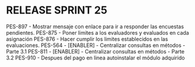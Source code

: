 # RELEASE SPRINT 25
PES-897 - Mostrar mensaje con enlace para ir a responder las encuestas pendientes.
PES-875 - Poner limites a los evaluadores y evaluados en cada asignación
PES-876 - Hacer cumplir los limites establecidos en las evaluaciones.
PES-564 - [ENABLER] - Centralizar consultas en métodos - Parte 3.1
PES-811 - [ENABLER] - Centralizar consultas en métodos - Parte 3.2
PES-910 - Despues del pago en linea autoinstalar el módulo adquirido